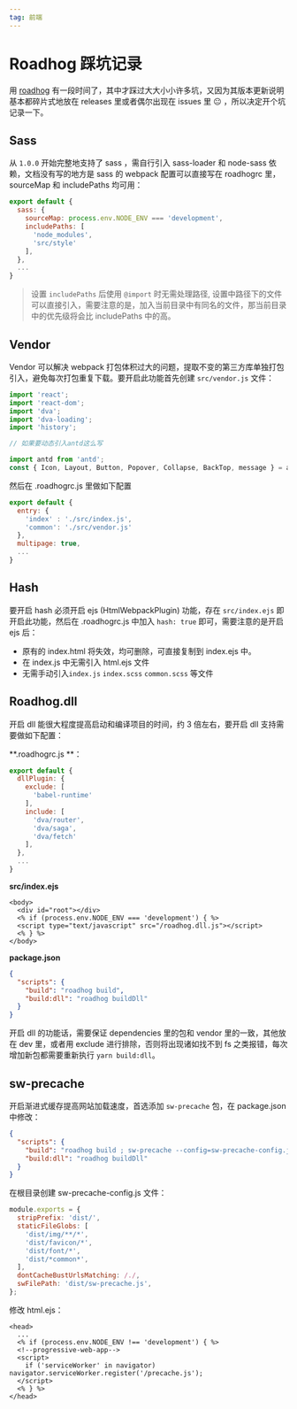 ```yaml
---
tag: 前端
---
```


# Roadhog 踩坑记录

用 [roadhog](https://github.com/sorrycc/roadhog) 有一段时间了，其中才踩过大大小小许多坑，又因为其版本更新说明基本都碎片式地放在 releases 里或者偶尔出现在 issues 里 😐 ，所以决定开个坑记录一下。

## Sass

从 `1.0.0` 开始完整地支持了 sass ，需自行引入 sass-loader 和 node-sass 依赖，文档没有写的地方是 sass 的 webpack 配置可以直接写在 roadhogrc 里，sourceMap 和 includePaths 均可用：

```js
export default {
  sass: {
    sourceMap: process.env.NODE_ENV === 'development',
    includePaths: [
      'node_modules',
      'src/style'
    ],
  },
  ...
}
```

> 设置 `includePaths` 后使用 `@import` 时无需处理路径, 设置中路径下的文件可以直接引入，需要注意的是，加入当前目录中有同名的文件，那当前目录中的优先级将会比 includePaths 中的高。

## Vendor

Vendor 可以解决 webpack 打包体积过大的问题，提取不变的第三方库单独打包引入，避免每次打包重复下载。要开启此功能首先创建 `src/vendor.js` 文件：

```js
import 'react';
import 'react-dom';
import 'dva';
import 'dva-loading';
import 'history';

// 如果要动态引入antd这么写

import antd from 'antd';
const { Icon, Layout, Button, Popover, Collapse, BackTop, message } = antd;
```

然后在 .roadhogrc.js 里做如下配置

```js
export default {
  entry: {
    'index' : './src/index.js',
    'common': './src/vendor.js'
  },
  multipage: true,
  ...
}
```

## Hash

要开启 hash 必须开启 ejs (HtmlWebpackPlugin) 功能，存在 `src/index.ejs` 即开启此功能，然后在 .roadhogrc.js 中加入 `hash: true` 即可，需要注意的是开启 ejs 后：

* 原有的 index.html 将失效，均可删除，可直接复制到 index.ejs 中。
* 在 index.js 中无需引入 html.ejs 文件
* 无需手动引入`index.js` `index.scss` `common.scss` 等文件

## Roadhog.dll

开启 dll 能很大程度提高启动和编译项目的时间，约 3 倍左右，要开启 dll 支持需要做如下配置：

**.roadhogrc.js **：

```js
export default {
  dllPlugin: {
    exclude: [
      'babel-runtime'
    ],
    include: [
      'dva/router',
      'dva/saga',
      'dva/fetch'
    ],
  },
  ...
}
```

**src/index.ejs**

```ejs
<body>
  <div id="root"></div>
  <% if (process.env.NODE_ENV === 'development') { %>
  <script type="text/javascript" src="/roadhog.dll.js"></script>
  <% } %>
</body>
```

**package.json**

```json
{
  "scripts": {
    "build": "roadhog build",
    "build:dll": "roadhog buildDll"
  }
}
```

开启 dll 的功能话，需要保证 dependencies 里的包和 vendor 里的一致，其他放在 dev 里，或者用 exclude 进行排除，否则将出现诸如找不到 fs 之类报错，每次增加新包都需要重新执行 `yarn build:dll`。

## sw-precache

开启渐进式缓存提高网站加载速度，首选添加 `sw-precache` 包，在 package.json 中修改：

```json
{
  "scripts": {
    "build": "roadhog build ; sw-precache --config=sw-precache-config.js",
    "build:dll": "roadhog buildDll"
  }
}
```

在根目录创建 sw-precache-config.js 文件：

```js
module.exports = {
  stripPrefix: 'dist/',
  staticFileGlobs: [
    'dist/img/**/*',
    'dist/favicon/*',
    'dist/font/*',
    'dist/*common*',
  ],
  dontCacheBustUrlsMatching: /./,
  swFilePath: 'dist/sw-precache.js',
};
```

修改 html.ejs：

```ejs
<head>
  ...
  <% if (process.env.NODE_ENV !== 'development') { %>
  <!--progressive-web-app-->
  <script>
    if ('serviceWorker' in navigator) navigator.serviceWorker.register('/precache.js');
  </script>
  <% } %>
</head>
```
